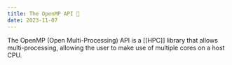 ```yaml
---
title: The OpenMP API 🤝
date: 2023-11-07
---
```

The OpenMP (Open Multi-Processing) API is a [[HPC]] library that allows multi-processing, allowing the user to make use of multiple cores on a host CPU.